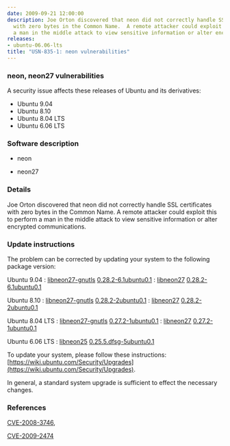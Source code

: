 ```yaml
---
date: 2009-09-21 12:00:00
description: Joe Orton discovered that neon did not correctly handle SSL certificates
  with zero bytes in the Common Name.  A remote attacker could exploit this to perform
  a man in the middle attack to view sensitive information or alter encrypted communications.
releases:
- ubuntu-06.06-lts
title: "USN-835-1: neon vulnerabilities"
---
```


### neon, neon27 vulnerabilities

A security issue affects these releases of Ubuntu and its derivatives:

* Ubuntu 9.04
* Ubuntu 8.10
* Ubuntu 8.04 LTS
* Ubuntu 6.06 LTS

### Software description

* neon 

* neon27 

### Details

Joe Orton discovered that neon did not correctly handle SSL certificates with zero bytes in the Common Name. A remote attacker could exploit this to perform a man in the middle attack to view sensitive information or alter encrypted communications. 

### Update instructions

The problem can be corrected by updating your system to the following package version:

Ubuntu 9.04
 : [libneon27-gnutls](https://launchpad.net/ubuntu/+source/neon27) <span> [0.28.2-6.1ubuntu0.1](https://launchpad.net/ubuntu/+source/neon27/0.28.2-6.1ubuntu0.1) </span> 
 : [libneon27](https://launchpad.net/ubuntu/+source/neon27) <span> [0.28.2-6.1ubuntu0.1](https://launchpad.net/ubuntu/+source/neon27/0.28.2-6.1ubuntu0.1) </span> 

Ubuntu 8.10
 : [libneon27-gnutls](https://launchpad.net/ubuntu/+source/neon27) <span> [0.28.2-2ubuntu0.1](https://launchpad.net/ubuntu/+source/neon27/0.28.2-2ubuntu0.1) </span> 
 : [libneon27](https://launchpad.net/ubuntu/+source/neon27) <span> [0.28.2-2ubuntu0.1](https://launchpad.net/ubuntu/+source/neon27/0.28.2-2ubuntu0.1) </span> 

Ubuntu 8.04 LTS
 : [libneon27-gnutls](https://launchpad.net/ubuntu/+source/neon27) <span> [0.27.2-1ubuntu0.1](https://launchpad.net/ubuntu/+source/neon27/0.27.2-1ubuntu0.1) </span> 
 : [libneon27](https://launchpad.net/ubuntu/+source/neon27) <span> [0.27.2-1ubuntu0.1](https://launchpad.net/ubuntu/+source/neon27/0.27.2-1ubuntu0.1) </span> 

Ubuntu 6.06 LTS
 : [libneon25](https://launchpad.net/ubuntu/+source/neon) <span> [0.25.5.dfsg-5ubuntu0.1](https://launchpad.net/ubuntu/+source/neon/0.25.5.dfsg-5ubuntu0.1) </span> 

To update your system, please follow these instructions: [https://wiki.ubuntu.com/Security/Upgrades](https://wiki.ubuntu.com/Security/Upgrades).

In general, a standard system upgrade is sufficient to effect the necessary changes. 

### References

 [CVE-2008-3746](http://people.ubuntu.com/~ubuntu-security/cve/CVE-2008-3746), 

 [CVE-2009-2474](http://people.ubuntu.com/~ubuntu-security/cve/CVE-2009-2474)
